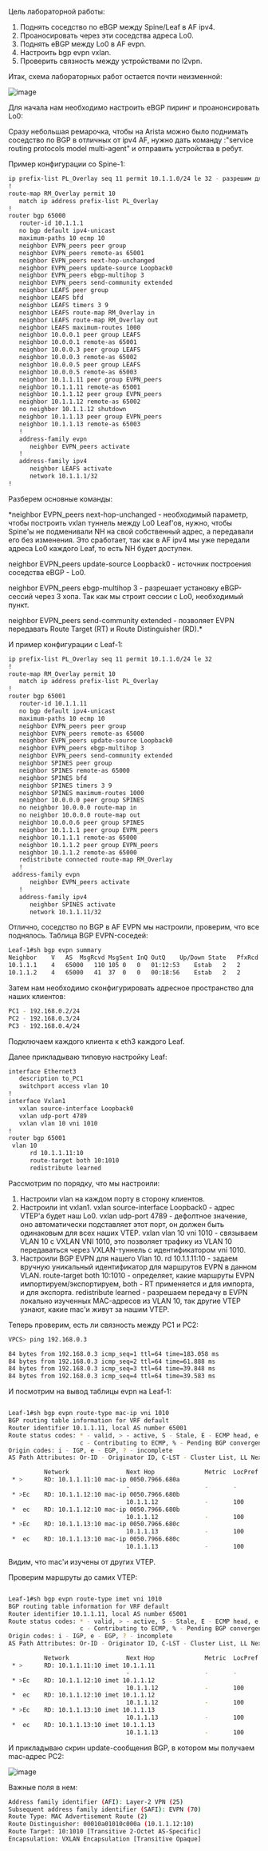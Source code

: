 Цель лабораторной работы:
1. Поднять соседство по eBGP между Spine/Leaf в AF ipv4.
2. Проаносировать через эти соседства адреса Lo0.
3. Поднять eBGP между Lo0 в AF evpn.
4. Настроить bgp evpn vxlan.
5. Проверить связность между устройствами по l2vpn.

Итак, схема лабораторных работ остается почти неизменной:

![image](https://github.com/user-attachments/assets/4dd96df8-f779-45a2-a29f-4d66149a5157)

Для начала нам необходимо настроить eBGP пиринг и проанонсировать Lo0:

Сразу небольшая ремарочка, чтобы на Arista можно было поднимать соседство по BGP в отличных от ipv4 AF, нужно дать команду :"service routing protocols model multi-agent" и отправить устройства в ребут.

Пример конфигурации со Spine-1:

```bash
ip prefix-list PL_Overlay seq 11 permit 10.1.1.0/24 le 32 - разрешим для удобства тестирования всю /24 подсеть.
!
route-map RM_Overlay permit 10
   match ip address prefix-list PL_Overlay 
!
router bgp 65000
   router-id 10.1.1.1
   no bgp default ipv4-unicast
   maximum-paths 10 ecmp 10
   neighbor EVPN_peers peer group 
   neighbor EVPN_peers remote-as 65001
   neighbor EVPN_peers next-hop-unchanged 
   neighbor EVPN_peers update-source Loopback0
   neighbor EVPN_peers ebgp-multihop 3
   neighbor EVPN_peers send-community extended
   neighbor LEAFS peer group
   neighbor LEAFS bfd
   neighbor LEAFS timers 3 9
   neighbor LEAFS route-map RM_Overlay in
   neighbor LEAFS route-map RM_Overlay out
   neighbor LEAFS maximum-routes 1000
   neighbor 10.0.0.1 peer group LEAFS
   neighbor 10.0.0.1 remote-as 65001
   neighbor 10.0.0.3 peer group LEAFS
   neighbor 10.0.0.3 remote-as 65002
   neighbor 10.0.0.5 peer group LEAFS
   neighbor 10.0.0.5 remote-as 65003
   neighbor 10.1.1.11 peer group EVPN_peers
   neighbor 10.1.1.11 remote-as 65001
   neighbor 10.1.1.12 peer group EVPN_peers
   neighbor 10.1.1.12 remote-as 65002
   no neighbor 10.1.1.12 shutdown
   neighbor 10.1.1.13 peer group EVPN_peers
   neighbor 10.1.1.13 remote-as 65003
   !
   address-family evpn
      neighbor EVPN_peers activate
   !
   address-family ipv4
      neighbor LEAFS activate
      network 10.1.1.1/32
!

```

Разберем основные команды:

*neighbor EVPN_peers next-hop-unchanged - необходимый параметр, чтобы построить vxlan туннель между Lo0 Leaf'ов, нужно, чтобы Spine'ы не подменивали NH на свой собственный адрес, а передавали его без изменения. Это сработает, так как в AF ipv4 мы уже передали адреса Lo0 каждого Leaf, то есть NH будет доступен.

neighbor EVPN_peers update-source Loopback0 - источник построения соседства eBGP - Lo0.

neighbor EVPN_peers ebgp-multihop 3 - разрешает установку eBGP-сессий через 3 хопа. Так как мы строит сессии с Lo0, необходимый пункт.

neighbor EVPN_peers send-community extended - позволяет EVPN передавать Route Target (RT) и Route Distinguisher (RD).*

И пример конфигурации с Leaf-1:

```bash
ip prefix-list PL_Overlay seq 11 permit 10.1.1.0/24 le 32
!
route-map RM_Overlay permit 10
   match ip address prefix-list PL_Overlay
!
router bgp 65001
   router-id 10.1.1.11
   no bgp default ipv4-unicast
   maximum-paths 10 ecmp 10
   neighbor EVPN_peers peer group
   neighbor EVPN_peers remote-as 65000
   neighbor EVPN_peers update-source Loopback0
   neighbor EVPN_peers ebgp-multihop 3
   neighbor EVPN_peers send-community extended
   neighbor SPINES peer group
   neighbor SPINES remote-as 65000
   neighbor SPINES bfd
   neighbor SPINES timers 3 9
   neighbor SPINES maximum-routes 1000
   neighbor 10.0.0.0 peer group SPINES
   no neighbor 10.0.0.0 route-map in
   no neighbor 10.0.0.0 route-map out
   neighbor 10.0.0.6 peer group SPINES
   neighbor 10.1.1.1 peer group EVPN_peers
   neighbor 10.1.1.1 remote-as 65000
   neighbor 10.1.1.2 peer group EVPN_peers
   neighbor 10.1.1.2 remote-as 65000
   redistribute connected route-map RM_Overlay
   !
 address-family evpn
      neighbor EVPN_peers activate
   !
   address-family ipv4
      neighbor SPINES activate
      network 10.1.1.11/32

```

Отлично, соседство по BGP в AF EVPN мы настроили, проверим, что все поднялось.
Таблица BGP EVPN-соседей:
```bash
Leaf-1#sh bgp evpn summary
Neighbor	V	AS	MsgRcvd	MsgSent	InQ	OutQ	Up/Down	State	PfxRcd	PfxAcc
10.1.1.1	4	65000	110	105	0	0	01:12:53	Estab	2	2
10.1.1.2	4	65000	41	37	0	0	00:18:56	Estab	2	2
```

Затем нам необходимо сконфигурировать адресное пространство для наших клиентов:
```bash
PC1 - 192.168.0.2/24
PC2 - 192.168.0.3/24
PC3 - 192.168.0.4/24
```
Подключаем каждого клиента к eth3 каждого Leaf.

Далее прикладываю типовую настройку Leaf:
```bash
interface Ethernet3
   description to_PC1
   switchport access vlan 10
!
interface Vxlan1
   vxlan source-interface Loopback0
   vxlan udp-port 4789
   vxlan vlan 10 vni 1010
!
router bgp 65001
 vlan 10
      rd 10.1.1.11:10
      route-target both 10:1010
      redistribute learned
```
Рассмотрим по порядку, что мы настроили:
1. Настроили vlan на каждом порту в сторону клиентов.
2. Настроили int vxlan1.
vxlan source-interface Loopback0 - адрес VTEP'а будет наш Lo0.
vxlan udp-port 4789 - дефолтное значение, оно автоматически подставляет этот порт, он должен быть одинаковым для всех наших VTEP.
vxlan vlan 10 vni 1010 - связываем VLAN 10 с VXLAN VNI 1010, это позволяет трафику из VLAN 10 передаваться через VXLAN-туннель с идентификатором vni 1010.
3. Настроили BGP EVPN для нашего Vlan 10.
rd 10.1.1.11:10 - задаем вручную уникальный идентификатор для маршрутов EVPN в данном VLAN.
route-target both 10:1010 - определяет, какие маршруты EVPN импортируем/экспортируем, both - RT применяется и для импорта, и для экспорта.
redistribute learned - разрешаем передачу в EVPN локально изученных MAC-адресов из VLAN 10, так другие VTEP узнают, какие mac'и живут за нашим VTEP.

Теперь проверим, есть ли связность между PC1 и PC2:
```bash
VPCS> ping 192.168.0.3

84 bytes from 192.168.0.3 icmp_seq=1 ttl=64 time=183.058 ms
84 bytes from 192.168.0.3 icmp_seq=2 ttl=64 time=61.888 ms
84 bytes from 192.168.0.3 icmp_seq=3 ttl=64 time=39.848 ms
84 bytes from 192.168.0.3 icmp_seq=4 ttl=64 time=39.583 ms
```
И посмотрим на вывод таблицы evpn на Leaf-1:
```bash

Leaf-1#sh bgp evpn route-type mac-ip vni 1010
BGP routing table information for VRF default
Router identifier 10.1.1.11, local AS number 65001
Route status codes: * - valid, > - active, S - Stale, E - ECMP head, e - ECMP
                    c - Contributing to ECMP, % - Pending BGP convergence
Origin codes: i - IGP, e - EGP, ? - incomplete
AS Path Attributes: Or-ID - Originator ID, C-LST - Cluster List, LL Nexthop - Link Local Nexthop

          Network                Next Hop              Metric  LocPref Weight  Path
 * >      RD: 10.1.1.11:10 mac-ip 0050.7966.680a
                                 -                     -       -       0       i
 * >Ec    RD: 10.1.1.12:10 mac-ip 0050.7966.680b
                                 10.1.1.12             -       100     0       65000 65002 i
 *  ec    RD: 10.1.1.12:10 mac-ip 0050.7966.680b
                                 10.1.1.12             -       100     0       65000 65002 i
 * >Ec    RD: 10.1.1.13:10 mac-ip 0050.7966.680c
                                 10.1.1.13             -       100     0       65000 65003 i
 *  ec    RD: 10.1.1.13:10 mac-ip 0050.7966.680c
                                 10.1.1.13             -       100     0       65000 65003 i
```

Видим, что mac'и изучены от других VTEP.


Проверим маршруты до самих VTEP:

```bash

Leaf-1#sh bgp evpn route-type imet vni 1010
BGP routing table information for VRF default
Router identifier 10.1.1.11, local AS number 65001
Route status codes: * - valid, > - active, S - Stale, E - ECMP head, e - ECMP
                    c - Contributing to ECMP, % - Pending BGP convergence
Origin codes: i - IGP, e - EGP, ? - incomplete
AS Path Attributes: Or-ID - Originator ID, C-LST - Cluster List, LL Nexthop - Link Local Nexthop

          Network                Next Hop              Metric  LocPref Weight  Path
 * >      RD: 10.1.1.11:10 imet 10.1.1.11
                                 -                     -       -       0       i
 * >Ec    RD: 10.1.1.12:10 imet 10.1.1.12
                                 10.1.1.12             -       100     0       65000 65002 i
 *  ec    RD: 10.1.1.12:10 imet 10.1.1.12
                                 10.1.1.12             -       100     0       65000 65002 i
 * >Ec    RD: 10.1.1.13:10 imet 10.1.1.13
                                 10.1.1.13             -       100     0       65000 65003 i
 *  ec    RD: 10.1.1.13:10 imet 10.1.1.13
                                 10.1.1.13             -       100     0       65000 65003 i
```
 
И прикладываю скрин update-сообщения BGP, в котором мы получаем mac-адрес PC2:

![image](https://github.com/user-attachments/assets/82441242-d0fc-4b7e-8209-9bec0e2e525a)

Важные поля в нем:
```bash
Address family identifier (AFI): Layer-2 VPN (25) 
Subsequent address family identifier (SAFI): EVPN (70) 
Route Type: MAC Advertisement Route (2) 
Route Distinguisher: 00010a01010c000a (10.1.1.12:10)
Route Target: 10:1010 [Transitive 2-Octet AS-Specific]
Encapsulation: VXLAN Encapsulation [Transitive Opaque]
```
